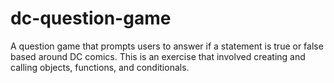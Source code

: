# dc-question-game
A question game that prompts users to answer if a statement is true or false based around DC comics.  This is an exercise that involved creating and calling objects, functions, and conditionals.
